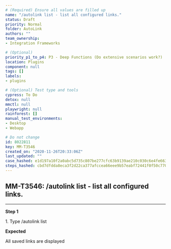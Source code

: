 ```yaml
---
# (Required) Ensure all values are filled up
name: "/autolink list - list all configured links."
status: Draft
priority: Normal
folder: AutoLink
authors: ""
team_ownership: 
- Integration Frameworks

# (Optional)
priority_p1_to_p4: P3 - Deep Functions (Do extensive scenarios work?)
location: Plugins
component: null
tags: []
labels: 
- plugins

# (Optional) Test type and tools
cypress: To Do
detox: null
mmctl: null
playwright: null
rainforest: []
manual_test_environments: 
- Desktop
- Webapp

# Do not change
id: 8022811
key: MM-T3546
created_on: "2020-11-26T20:33:06Z"
last_updated: ""
case_hashed: e1d197a10f2a0abc5d735c807be277cfc63b9139ae210c030c6e4fe663748fbabbcf45b8c71658f900b3397008eac0f2
steps_hashed: cbd7dfdda8eca3f2d22ca377afccea66eee9b57eabf72441f0f50c7706688c3d88c32bf0dbc84caddf8c39e566b10efe
---
```


<!-- (Auto-generated) Based on frontmatter's "key" and "name" -->

## MM-T3546: /autolink list - list all configured links.

---

**Step 1**

1\. Type /autolink list

**Expected**

All saved links are displayed
